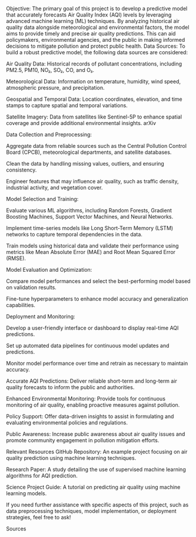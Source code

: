 Objective:
The primary goal of this project is to develop a predictive model that accurately forecasts Air Quality Index (AQI) levels by leveraging advanced machine learning (ML) techniques. By analyzing historical air quality data alongside meteorological and environmental factors, the model aims to provide timely and precise air quality predictions. This can aid policymakers, environmental agencies, and the public in making informed decisions to mitigate pollution and protect public health.
Data Sources:
To build a robust predictive model, the following data sources are considered:

Air Quality Data:
Historical records of pollutant concentrations, including PM2.5, PM10, NO₂, SO₂, CO, and O₃.

Meteorological Data: 
Information on temperature, humidity, wind speed, atmospheric pressure, and precipitation.

Geospatial and Temporal Data:
Location coordinates, elevation, and time stamps to capture spatial and temporal variations.

Satellite Imagery:
Data from satellites like Sentinel-5P to enhance spatial coverage and provide additional environmental insights.
arXiv

Data Collection and Preprocessing:

Aggregate data from reliable sources such as the Central Pollution Control Board (CPCB), meteorological departments, and satellite databases.

Clean the data by handling missing values, outliers, and ensuring consistency.

Engineer features that may influence air quality, such as traffic density, industrial activity, and vegetation cover.

Model Selection and Training:

Evaluate various ML algorithms, including Random Forests, Gradient Boosting Machines, Support Vector Machines, and Neural Networks.

Implement time-series models like Long Short-Term Memory (LSTM) networks to capture temporal dependencies in the data.

Train models using historical data and validate their performance using metrics like Mean Absolute Error (MAE) and Root Mean Squared Error (RMSE).

Model Evaluation and Optimization:

Compare model performances and select the best-performing model based on validation results.

Fine-tune hyperparameters to enhance model accuracy and generalization capabilities.

Deployment and Monitoring:

Develop a user-friendly interface or dashboard to display real-time AQI predictions.

Set up automated data pipelines for continuous model updates and predictions.

Monitor model performance over time and retrain as necessary to maintain accuracy.

Accurate AQI Predictions: 
Deliver reliable short-term and long-term air quality forecasts to inform the public and authorities.

Enhanced Environmental Monitoring:
Provide tools for continuous monitoring of air quality, enabling proactive measures against pollution.

Policy Support:
Offer data-driven insights to assist in formulating and evaluating environmental policies and regulations.

Public Awareness: Increase public awareness about air quality issues and promote community engagement in pollution mitigation efforts.

Relevant Resources
GitHub Repository: An example project focusing on air quality prediction using machine learning techniques.

Research Paper: A study detailing the use of supervised machine learning algorithms for AQI prediction.

Science Project Guide: A tutorial on predicting air quality using machine learning models.

If you need further assistance with specific aspects of this project, such as data preprocessing techniques, model implementation, or deployment strategies, feel free to ask!



Sources
